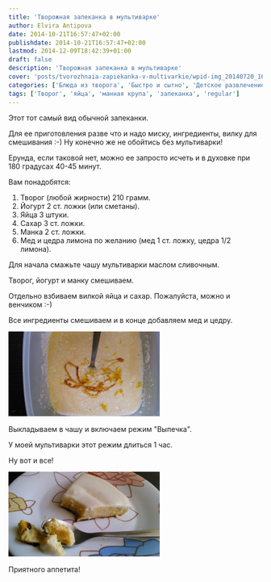 ```yaml
---
title: 'Творожная запеканка в мультиварке'
author: Elvira Antipova
date: 2014-10-21T16:57:47+02:00
publishdate: 2014-10-21T16:57:47+02:00
lastmod: 2014-12-09T18:42:39+01:00
draft: false
description: 'Творожная запеканка в мультиварке'
cover: 'posts/tvorozhnaia-zapiekanka-v-multivarkie/wpid-img_20140720_160122.jpg'
categories: ['Блюда из творога', 'Быстро и сытно', 'Детское развлечение', 'Блюда в мультиварке', 'Basic posts']
tags: ['Творог', 'яйца', 'манная крупа', 'запеканка', 'regular']
---
```



Этот тот самый вид обычной запеканки.
 
Для ее приготовления разве что и надо миску, ингредиенты, вилку для смешивания :-) Ну конечно же не обойтись без мультиварки!
 
Ерунда, если таковой нет, можно ее запросто исчеть и в духовке при 180 градусах 40-45 минут.
 
Вам понадобятся:
 
1. Творог (любой жирности) 210 грамм.
1. Йогурт 2 ст. ложки (или сметаны).
1. Яйца 3 штуки.
1. Сахар 3 ст. ложки.
1. Манка 2 ст. ложки.
1. Мед и цедра лимона по желанию (мед 1 ст. ложку, цедра 1/2 лимона).

 
Для начала смажьте чашу мультиварки маслом сливочным.
 
Творог, йогурт и манку смешиваем.
 
Отдельно взбиваем вилкой яйца и сахар. Пожалуйста, можно и венчиком :-)
 
Все ингредиенты смешиваем и в конце добавляем мед и цедру.
 
[![wpid-img_20140720_160237.jpg](wpid-img_20140720_160237-300x168.jpg)](wpid-img_20140720_160237.jpg)
 
Выкладываем в чашу и включаем режим "Выпечка".
 
У моей мультиварки этот режим длиться 1 час.
 
Ну вот и все!
 
[![wpid-img_20140720_155617.jpg](wpid-img_20140720_155617-300x168.jpg)](wpid-img_20140720_155617.jpg)
 
Приятного аппетита!
 

